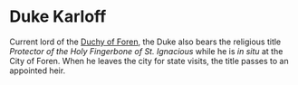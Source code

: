 # Duke Karloff

Current lord of the [Duchy of Foren](../places/ducky-of-foren.md), the Duke also
bears the religious title _Protector of the Holy Fingerbone of St. Ignacious_
while he is _in situ_ at the City of Foren. When he leaves the city for state
visits, the title passes to an appointed heir.
